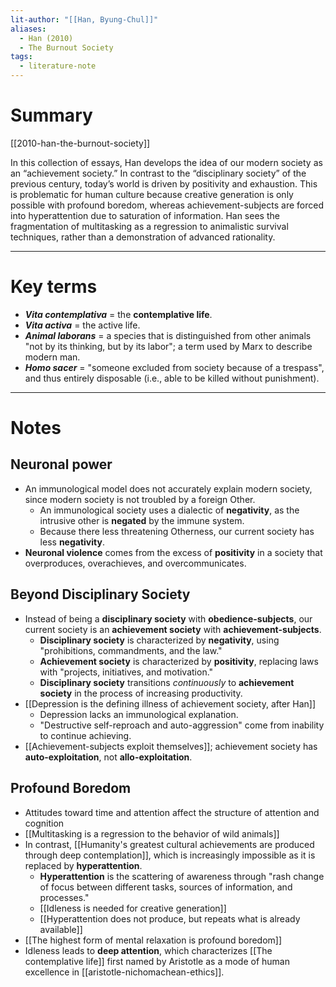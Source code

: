 ```yaml
---
lit-author: "[[Han, Byung-Chul]]"
aliases:
  - Han (2010)
  - The Burnout Society
tags:
  - literature-note
---
```

# Summary

[[2010-han-the-burnout-society]]

In this collection of essays, Han develops the idea of our modern society as an “achievement society.” In contrast to the “disciplinary society” of the previous century, today’s world is driven by positivity and exhaustion. This is problematic for human culture because creative generation is only possible with profound boredom, whereas achievement-subjects are forced into hyperattention due to saturation of information. Han sees the fragmentation of multitasking as a regression to animalistic survival techniques, rather than a demonstration of advanced rationality.

---
# Key terms

- ***Vita contemplativa*** = the **contemplative life**.
- ***Vita activa*** = the active life.
- ***Animal laborans*** = a species that is distinguished from other animals "not by its thinking, but by its labor"; a term used by Marx to describe modern man.
- ***Homo sacer*** = "someone excluded from society because of a trespass", and thus entirely disposable (i.e., able to be killed without punishment).

---
# Notes

## Neuronal power
- An immunological model does not accurately explain modern society, since modern society is not troubled by a foreign Other.
	- An immunological society uses a dialectic of **negativity**, as the intrusive other is **negated** by the immune system.
	- Because there less threatening Otherness, our current society has less **negativity**.
- **Neuronal violence** comes from the excess of **positivity** in a society that overproduces, overachieves, and overcommunicates.

## Beyond Disciplinary Society
- Instead of being a **disciplinary society** with **obedience-subjects**, our current society is an **achievement society** with **achievement-subjects**.
	- **Disciplinary society** is characterized by **negativity**, using "prohibitions, commandments, and the law."
	- **Achievement society** is characterized by **positivity**, replacing laws with "projects, initiatives, and motivation."
	- **Disciplinary society** transitions *continuously* to **achievement society** in the process of increasing productivity.
- [[Depression is the defining illness of achievement society, after Han]]
	- Depression lacks an immunological explanation.
	- "Destructive self-reproach and auto-aggression" come from inability to continue achieving.
- [[Achievement-subjects exploit themselves]]; achievement society has **auto-exploitation**, not **allo-exploitation**.

## Profound Boredom

- Attitudes toward time and attention affect the structure of attention and cognition
- [[Multitasking is a regression to the behavior of wild animals]]
- In contrast, [[Humanity's greatest cultural achievements are produced through deep contemplation]], which is increasingly impossible as it is replaced by **hyperattention**.
	- **Hyperattention** is the scattering of awareness through "rash change of focus between different tasks, sources of information, and processes."
	- [[Idleness is needed for creative generation]]
	- [[Hyperattention does not produce, but repeats what is already available]]
- [[The highest form of mental relaxation is profound boredom]]
- Idleness leads to **deep attention**, which characterizes [[The contemplative life]] first named by Aristotle as a mode of human excellence in [[aristotle-nichomachean-ethics]].


